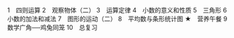1　四则运算
2　观察物体（二）
3　运算定律
4　小数的意义和性质
5　三角形
6　小数的加法和减法
7　图形的运动（二）
8　平均数与条形统计图
★　营养午餐
9　数学广角──鸡兔同笼
10　总复习